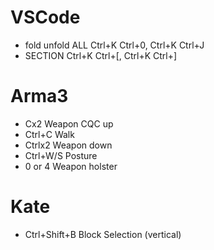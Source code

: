 # VSCode
* fold unfold ALL Ctrl+K Ctrl+0, Ctrl+K Ctrl+J
* SECTION Ctrl+K Ctrl+[, Ctrl+K Ctrl+]

# Arma3
* Cx2         Weapon CQC up
* Ctrl+C      Walk
* Ctrlx2      Weapon down
* Ctrl+W/S    Posture
* 0 or 4      Weapon holster

# Kate
* Ctrl+Shift+B  Block Selection (vertical)
